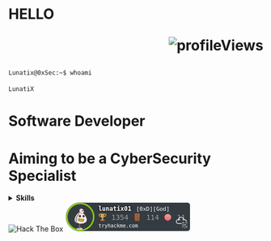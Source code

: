 # HELLO <p align="right"><img src="https://komarev.com/ghpvc/?username=Lunatix01&color=blueviolet&style=flat" alt="profileViews"/></p>
```console
Lunatix@0xSec:~$ whoami

LunatiX

```
# Software Developer
# Aiming to be a CyberSecurity Specialist
<details>
  
  <summary><b>Skills</b></summary>
  
    
  
   ## Programming Languages
    
  <br>
    
![JavaScript](https://img.shields.io/badge/-JavaScript-black?style=for-the-badge&logo=javascript)
![Python](https://img.shields.io/badge/-Python-black?style=for-the-badge&logo=Python)
![Java](https://img.shields.io/badge/-java-E34A86?style=for-the-badge&logo=java)
    
  
  ## <b>Back-End</b>
    
  <br>
  
![Node JS](https://img.shields.io/badge/Node.js-43853D?style=for-the-badge&logo=node.js&logoColor=white)
![Express JS](https://img.shields.io/badge/express.js-%23404d59.svg?style=for-the-badge&logo=express&logoColor=%2361DAFB)
![Next JS](https://img.shields.io/badge/Next-black?style=for-the-badge&logo=next.js&logoColor=white)
  
  ## <b>Database</b>
  
  <br>
 
![MongoDB](https://img.shields.io/badge/MongoDB-%234ea94b.svg?style=for-the-badge&logo=mongodb&logoColor=white)
![MySQL](https://img.shields.io/badge/mysql-%2300f.svg?style=for-the-badge&logo=mysql&logoColor=white)
![Redis](https://img.shields.io/badge/redis-%23DD0031.svg?style=for-the-badge&logo=redis&logoColor=white)
  
  
   ## <b>Front-End</b>
    
 <br>
    
![React](https://img.shields.io/badge/-React-black?style=for-the-badge&logo=react)
![HTML5](https://img.shields.io/badge/-HTML5-E34F26?style=for-the-badge&logo=html5&logoColor=white)
![CSS3](https://img.shields.io/badge/-CSS3-1572B6?style=for-the-badge&logo=css3)
![SASS](https://img.shields.io/badge/Sass-CC6699?style=for-the-badge&logo=sass&logoColor=white)
![TailwindCSS](https://img.shields.io/badge/Tailwind_CSS-38B2AC?style=for-the-badge&logo=tailwind-css&logoColor=white)
![REDUX](https://img.shields.io/badge/Redux-593D88?style=for-the-badge&logo=redux&logoColor=white)
![Next JS](https://img.shields.io/badge/Next-black?style=for-the-badge&logo=next.js&logoColor=white)
    
  
  
</details>

<img src="https://www.hackthebox.eu/badge/image/279028" alt="Hack The Box" style="max-width: 256px; display: inline" >
<img src="https://github.com/Lunatix01/Lunatix01/blob/master/img/lunatix01.png" alt="THM"/>
<br>
